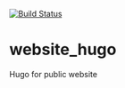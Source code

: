 [![Build Status](https://travis-ci.org/cmanteuffel/website_hugo.svg?branch=master)](https://travis-ci.org/cmanteuffel/website_hugo)

# website_hugo
Hugo for public website
